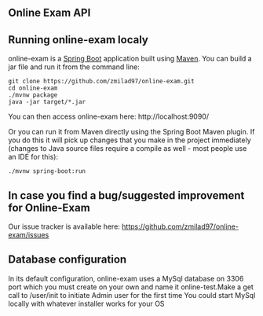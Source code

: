 ## Online Exam API

## Running online-exam localy
online-exam is a [Spring Boot](https://spring.io/guides/gs/spring-boot) application built using [Maven](https://spring.io/guides/gs/maven/). You can build a jar file and run it from the command line:


```
git clone https://github.com/zmilad97/online-exam.git
cd online-exam
./mvnw package
java -jar target/*.jar
```

You can then access online-exam here: http://localhost:9090/



Or you can run it from Maven directly using the Spring Boot Maven plugin. If you do this it will pick up changes that you make in the project immediately (changes to Java source files require a compile as well - most people use an IDE for this):

```
./mvnw spring-boot:run
```

## In case you find a bug/suggested improvement for Online-Exam
Our issue tracker is available here: https://github.com/zmilad97/online-exam/issues


## Database configuration

In its default configuration, online-exam uses a MySql database on 3306 port which you must
create on your own and name it online-test.Make a get call to /user/init to initiate Admin user for the first time
You could start MySql locally with whatever installer works for your OS





